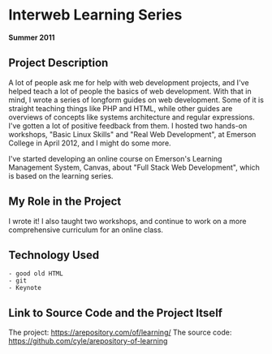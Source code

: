 # Interweb Learning Series

**Summer 2011**

## Project Description

A lot of people ask me for help with web development projects, and I've helped teach a lot of people the basics of web development. With that in mind, I wrote a series of longform guides on web development. Some of it is straight teaching things like PHP and HTML, while other guides are overviews of concepts like systems architecture and regular expressions. I've gotten a lot of positive feedback from them. I hosted two hands-on workshops, "Basic Linux Skills" and "Real Web Development", at Emerson College in April 2012, and I might do some more.

I've started developing an online course on Emerson's Learning Management System, Canvas, about "Full Stack Web Development", which is based on the learning series.

## My Role in the Project

I wrote it! I also taught two workshops, and continue to work on a more comprehensive curriculum for an online class.

## Technology Used

	- good old HTML
	- git
	- Keynote

## Link to Source Code and the Project Itself

The project: https://arepository.com/of/learning/
The source code: https://github.com/cyle/arepository-of-learning